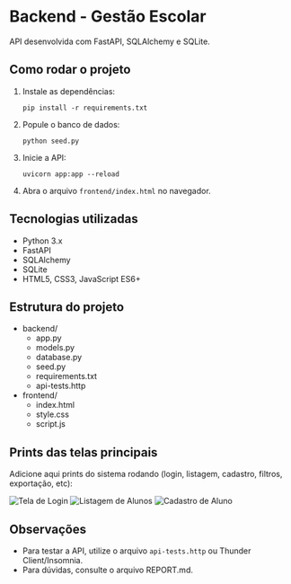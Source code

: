 
# Backend - Gestão Escolar

API desenvolvida com FastAPI, SQLAlchemy e SQLite.

## Como rodar o projeto
1. Instale as dependências:
	```
	pip install -r requirements.txt
	```
2. Popule o banco de dados:
	```
	python seed.py
	```
3. Inicie a API:
	```
	uvicorn app:app --reload
	```
4. Abra o arquivo `frontend/index.html` no navegador.

## Tecnologias utilizadas
- Python 3.x
- FastAPI
- SQLAlchemy
- SQLite
- HTML5, CSS3, JavaScript ES6+

## Estrutura do projeto
- backend/
  - app.py
  - models.py
  - database.py
  - seed.py
  - requirements.txt
  - api-tests.http
- frontend/
  - index.html
  - style.css
  - script.js

## Prints das telas principais
Adicione aqui prints do sistema rodando (login, listagem, cadastro, filtros, exportação, etc):

![Tela de Login](../frontend/print-login.png)
![Listagem de Alunos](../frontend/print-lista.png)
![Cadastro de Aluno](../frontend/print-cadastro.png)

## Observações
- Para testar a API, utilize o arquivo `api-tests.http` ou Thunder Client/Insomnia.
- Para dúvidas, consulte o arquivo REPORT.md.
